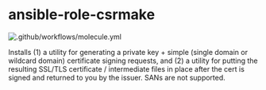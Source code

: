 # ansible-role-csrmake

![.github/workflows/molecule.yml](https://github.com/AcroMedia/ansible-role-csrmake/workflows/.github/workflows/molecule.yml/badge.svg)

Installs (1) a utility for generating a private key + simple (single domain or wildcard domain) certificate signing requests, and (2) a utility for putting the resulting SSL/TLS certificate / intermediate files in place after the cert is signed and returned to you by the issuer. SANs are not supported.
